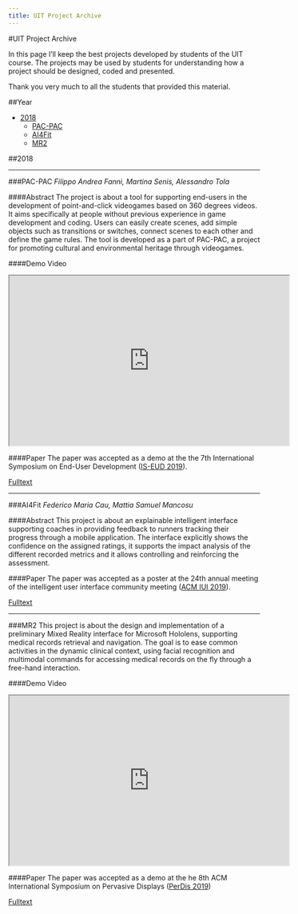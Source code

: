 ```yaml
---
title: UIT Project Archive
---
```

#UIT Project Archive

In this page I’ll keep the best projects developed by students of the 
UIT course. The projects may be used by students for understanding how 
a project should be designed, coded and presented.

Thank you very much to all the students that provided this material.


##Year
* [2018](#2018)
    * [PAC-PAC](#pac-pac)
    * [AI4Fit](#ai4fit)
    * [MR2](#mr)

<a id="2018"></a>

##2018

<a id="pac-pac"></a>
<hr>

###PAC-PAC
*Filippo Andrea Fanni, Martina Senis, Alessandro Tola*

####Abstract
The project is about a tool for supporting end-users in the development of 
point-and-click videogames based on 360 degrees videos. It aims specifically at 
people without previous experience in game development and coding. 
Users can easily create scenes, add simple objects such as transitions or 
switches, connect scenes to each other and define the game rules. 
The tool is developed as a part of PAC-PAC, a project for promoting 
cultural and environmental heritage through videogames.

####Demo Video
<iframe width="560" height="340" src="https://www.youtube.com/embed/P13c1-kIt-g"></iframe>

####Paper
The paper was accepted as a demo at the the 7th International Symposium on End-User Development 
([IS-EUD 2019](https://sites.google.com/site/iseud2019/)). 

[Fulltext](_2018/is-eud-demo-2019.pdf)

<a id="ai4fit"></a>
<hr>

###AI4Fit
*Federico Maria Cau, Mattia Samuel Mancosu*

####Abstract
This project is about an explainable intelligent interface supporting 
coaches in providing feedback to runners tracking their progress 
through a mobile application. The interface explicitly shows the 
confidence on the assigned ratings, it supports the impact analysis 
of the different recorded metrics and it allows controlling and reinforcing 
the assessment.

####Paper
The paper was accepted as a poster at the 24th annual meeting of the intelligent
user interface community meeting ([ACM IUI 2019](https://iui.acm.org/2019/)).

[Fulltext](_2018/ai4fit-iui-paper.pdf)

<a id="mr2"></a>
<hr>

###MR2
This project is about the design and implementation of a preliminary 
Mixed Reality interface for Microsoft Hololens, supporting medical 
records retrieval and navigation. The goal is to ease common activities 
in the dynamic clinical context, using facial recognition and multimodal 
commands for accessing medical records on the fly through a free-hand 
interaction.

####Demo Video
<iframe width="560" height="340" src="https://www.youtube.com/embed/s4U7GuC1a-o"></iframe>

####Paper
The paper was accepted as a demo at the he 8th ACM International Symposium on 
Pervasive Displays ([PerDis 2019](http://pervasivedisplays.org/2019/)) 

[Fulltext](_2018/UIT_MR2.pdf)


